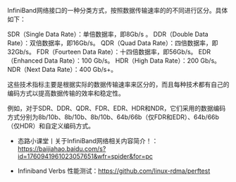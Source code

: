 

InfiniBand网络接口的一种分类方式，按照数据传输速率的的不同进行区分。具体如下：

SDR（Single Data Rate）：单倍数据率，即8Gb/s 。
DDR（Double Data Rate）：双倍数据率，即16Gb/s。
QDR（Quad Data Rate）：四倍数据率，即32Gb/s。
FDR（Fourteen Data Rate）：十四倍数据率，即56Gb/s。
EDR（Enhanced Data Rate）：100 Gb/s。
HDR（High Data Rate）：200 Gb/s。
NDR（Next Data Rate）：400 Gb/s+。

这些技术指标主要是根据实际的数据传输速率来区分的，而且每种技术都有自己的编码方式以提高数据传输的效率和稳定性。

例如，对于SDR、DDR、QDR、FDR、EDR、HDR和NDR，它们采用的数据编码方式分别为8b/10b、8b/10b、8b/10b、64b/66b（仅FDR和EDR）、64b/66b（仅HDR）和自定义编码方式。




- 态路小课堂丨关于InfiniBand网络相关内容简介！：https://baijiahao.baidu.com/s?id=1760941961023057651&wfr=spider&for=pc



- Infiniband Verbs 性能测试：https://github.com/linux-rdma/perftest





